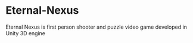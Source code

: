 # Eternal-Nexus
Eternal Nexus is first person shooter and puzzle video game developed in Unity 3D engine
